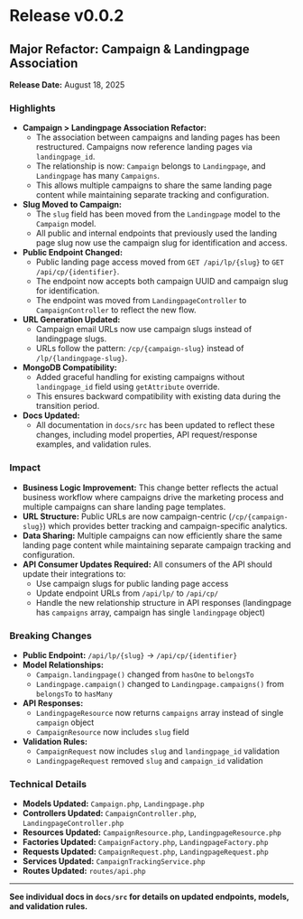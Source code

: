# Release v0.0.2

## Major Refactor: Campaign & Landingpage Association

**Release Date:** August 18, 2025

### Highlights
- **Campaign > Landingpage Association Refactor:**
  - The association between campaigns and landing pages has been restructured. Campaigns now reference landing pages via `landingpage_id`.
  - The relationship is now: `Campaign` belongs to `Landingpage`, and `Landingpage` has many `Campaigns`.
  - This allows multiple campaigns to share the same landing page content while maintaining separate tracking and configuration.
- **Slug Moved to Campaign:**
  - The `slug` field has been moved from the `Landingpage` model to the `Campaign` model.
  - All public and internal endpoints that previously used the landing page slug now use the campaign slug for identification and access.
- **Public Endpoint Changed:**
  - Public landing page access moved from `GET /api/lp/{slug}` to `GET /api/cp/{identifier}`.
  - The endpoint now accepts both campaign UUID and campaign slug for identification.
  - The endpoint was moved from `LandingpageController` to `CampaignController` to reflect the new flow.
- **URL Generation Updated:**
  - Campaign email URLs now use campaign slugs instead of landingpage slugs.
  - URLs follow the pattern: `/cp/{campaign-slug}` instead of `/lp/{landingpage-slug}`.
- **MongoDB Compatibility:**
  - Added graceful handling for existing campaigns without `landingpage_id` field using `getAttribute` override.
  - This ensures backward compatibility with existing data during the transition period.
- **Docs Updated:**
  - All documentation in `docs/src` has been updated to reflect these changes, including model properties, API request/response examples, and validation rules.

### Impact
- **Business Logic Improvement:** This change better reflects the actual business workflow where campaigns drive the marketing process and multiple campaigns can share landing page templates.
- **URL Structure:** Public URLs are now campaign-centric (`/cp/{campaign-slug}`) which provides better tracking and campaign-specific analytics.
- **Data Sharing:** Multiple campaigns can now efficiently share the same landing page content while maintaining separate campaign tracking and configuration.
- **API Consumer Updates Required:** All consumers of the API should update their integrations to:
  - Use campaign slugs for public landing page access
  - Update endpoint URLs from `/api/lp/` to `/api/cp/`
  - Handle the new relationship structure in API responses (landingpage has `campaigns` array, campaign has single `landingpage` object)

### Breaking Changes
- **Public Endpoint:** `/api/lp/{slug}` → `/api/cp/{identifier}`
- **Model Relationships:** 
  - `Campaign.landingpage()` changed from `hasOne` to `belongsTo`
  - `Landingpage.campaign()` changed to `Landingpage.campaigns()` from `belongsTo` to `hasMany`
- **API Responses:**
  - `LandingpageResource` now returns `campaigns` array instead of single `campaign` object
  - `CampaignResource` now includes `slug` field
- **Validation Rules:**
  - `CampaignRequest` now includes `slug` and `landingpage_id` validation
  - `LandingpageRequest` removed `slug` and `campaign_id` validation

### Technical Details
- **Models Updated:** `Campaign.php`, `Landingpage.php`
- **Controllers Updated:** `CampaignController.php`, `LandingpageController.php`
- **Resources Updated:** `CampaignResource.php`, `LandingpageResource.php`
- **Factories Updated:** `CampaignFactory.php`, `LandingpageFactory.php`
- **Requests Updated:** `CampaignRequest.php`, `LandingpageRequest.php`
- **Services Updated:** `CampaignTrackingService.php`
- **Routes Updated:** `routes/api.php`

---

**See individual docs in `docs/src` for details on updated endpoints, models, and validation rules.**
